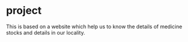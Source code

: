 # project
This is based on a website which help us to know the details of medicine stocks and details in our locality. 
